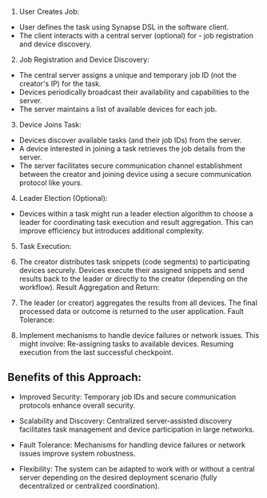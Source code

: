 1. User Creates Job:
- User defines the task using Synapse DSL in the software client.
- The client interacts with a central server (optional) for - job registration and device discovery.

2. Job Registration and Device Discovery:
- The central server assigns a unique and temporary job ID (not the creator's IP) for the task.
- Devices periodically broadcast their availability and capabilities to the server.
- The server maintains a list of available devices for each job.

3. Device Joins Task:

- Devices discover available tasks (and their job IDs) from the server.
- A device interested in joining a task retrieves the job details from the server.
- The server facilitates secure communication channel establishment between the creator and joining device using a secure communication protocol like yours.

4. Leader Election (Optional):

- Devices within a task might run a leader election algorithm to choose a leader for coordinating task execution and result aggregation. This can improve efficiency but introduces additional complexity.

5. Task Execution:

1. The creator distributes task snippets (code segments) to participating devices securely.
Devices execute their assigned snippets and send results back to the leader or directly to the creator (depending on the workflow).
Result Aggregation and Return:

1. The leader (or creator) aggregates the results from all devices.
The final processed data or outcome is returned to the user application.
Fault Tolerance:

1. Implement mechanisms to handle device failures or network issues. This might involve:
Re-assigning tasks to available devices.
Resuming execution from the last successful checkpoint.

## Benefits of this Approach:

- Improved Security: Temporary job IDs and secure communication protocols enhance overall security.

- Scalability and Discovery: Centralized server-assisted discovery facilitates task management and device participation in large networks.

- Fault Tolerance: Mechanisms for handling device failures or network issues improve system robustness.

- Flexibility: The system can be adapted to work with or without a central server depending on the desired deployment scenario (fully decentralized or centralized coordination).
